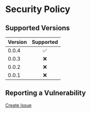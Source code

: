 # Security Policy

## Supported Versions

| Version | Supported          |
| :------ | :----------------: |
| 0.0.4   | :white_check_mark: |
| 0.0.3   | :x:                |
| 0.0.2   | :x:                |
| 0.0.1   | :x:                |

## Reporting a Vulnerability

[Create Issue](https://github.com/gregoranders/react-spinner/issues/new?labels=bug&template=bug_report.md&title=Security+Issue)
